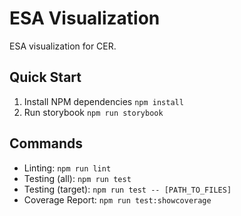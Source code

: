 ESA Visualization
============================

ESA visualization for CER.

Quick Start
-----------

1. Install NPM dependencies `npm install`
2. Run storybook `npm run storybook`

Commands
--------

- Linting: `npm run lint`
- Testing (all): `npm run test`
- Testing (target): `npm run test -- [PATH_TO_FILES]`
- Coverage Report: `npm run test:showcoverage`
